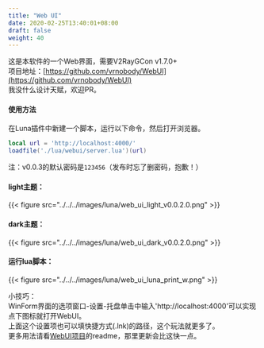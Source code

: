 ```yaml
---
title: "Web UI"
date: 2020-02-25T13:40:01+08:00
draft: false
weight: 40
---
```


这是本软件的一个Web界面，需要V2RayGCon v1.7.0+  
项目地址：[https://github.com/vrnobody/WebUI](https://github.com/vrnobody/WebUI)  
我没什么设计天赋，欢迎PR。  

#### 使用方法
在Luna插件中新建一个脚本，运行以下命令，然后打开浏览器。  
```lua
local url = 'http://localhost:4000/'
loadfile('./lua/webui/server.lua')(url)
``` 
注：v0.0.3的默认密码是`123456`（发布时忘了删密码，抱歉！）  

#### light主题：  
{{< figure src="../../../images/luna/web_ui_light_v0.0.2.0.png" >}}

#### dark主题：  
{{< figure src="../../../images/luna/web_ui_dark_v0.0.2.0.png" >}}

#### 运行lua脚本：  
{{< figure src="../../../images/luna/web_ui_luna_print_w.png" >}}

小技巧：  
WinForm界面的选项窗口-设置-托盘单击中输入'http://localhost:4000'可以实现点下图标就打开WebUI。  
上面这个设置项也可以填快捷方式(.lnk)的路径，这个玩法就更多了。  
更多用法请看[WebUI项目](https://github.com/vrnobody/WebUI)的readme，那里更新会比这快一点。  